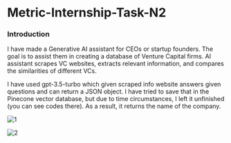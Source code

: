 # Metric-Internship-Task-N2

### Introduction
I have made a Generative AI assistant for CEOs or startup founders. The goal is to assist them in creating a database of Venture Capital firms. AI assistant scrapes VC websites, extracts relevant information, and compares the similarities of different VCs.

I have used gpt-3.5-turbo which given scraped info website answers given questions and can return a JSON object. I have tried to save that in the Pinecone vector database, but due to time circumstances, I left it unfinished (you can see codes there). As a result, it returns the name of the company.

![1](https://github.com/hasmikandreasyann/Metric-Internship-Task-N2/assets/104766215/1e7de45e-97fe-431b-a4dc-86ad97297039)

![2](https://github.com/hasmikandreasyann/Metric-Internship-Task-N2/assets/104766215/1cdf4d99-a8fa-4437-894e-6a0f982fbf5b)